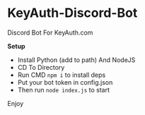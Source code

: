 # KeyAuth-Discord-Bot
Discord Bot For KeyAuth.com

**Setup**

- Install Python (add to path) And NodeJS
- CD To Directory
- Run CMD `npm i` to install deps
- Put your bot token in config.json
- Then run `node index.js` to start

Enjoy
